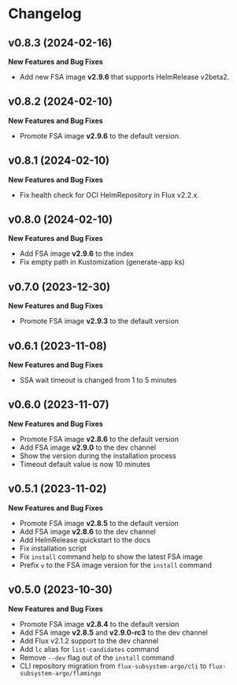 # Changelog

## v0.8.3 (2024-02-16)

**New Features and Bug Fixes**

  * Add new FSA image **v2.9.6** that supports HelmRelease v2beta2.

## v0.8.2 (2024-02-10)

**New Features and Bug Fixes**

  * Promote FSA image **v2.9.6** to the default version.

## v0.8.1 (2024-02-10)

**New Features and Bug Fixes**

  * Fix health check for OCI HelmRepository in Flux v2.2.x.

## v0.8.0 (2024-02-10)

**New Features and Bug Fixes**

  * Add FSA image **v2.9.6** to the index
  * Fix empty path in Kustomization (generate-app ks)

## v0.7.0 (2023-12-30)

**New Features and Bug Fixes**

  * Promote FSA image **v2.9.3** to the default version

## v0.6.1 (2023-11-08)

**New Features and Bug Fixes**

  * SSA wait timeout is changed from 1 to 5 minutes

## v0.6.0 (2023-11-07)

**New Features and Bug Fixes**

  * Promote FSA image **v2.8.6** to the default version
  * Add FSA image **v2.9.0** to the dev channel
  * Show the version during the installation process
  * Timeout default value is now 10 minutes

## v0.5.1 (2023-11-02)

**New Features and Bug Fixes**
  * Promote FSA image **v2.8.5** to the default version
  * Add FSA image **v2.8.6** to the dev channel
  * Add HelmRelease quickstart to the docs
  * Fix installation script
  * Fix `install` command help to show the latest FSA image
  * Prefix `v` to the FSA image version for the `install` command

## v0.5.0 (2023-10-30)

**New Features and Bug Fixes**
  * Promote FSA image **v2.8.4** to the default version
  * Add FSA image **v2.8.5** and **v2.9.0-rc3** to the dev channel
  * Add Flux v2.1.2 support to the dev channel 
  * Add `lc` alias for `list-candidates` command
  * Remove `--dev` flag out of the `install` command
  * CLI repository migration from `flux-subsystem-argo/cli` to `flux-subsystem-argo/flamingo`
